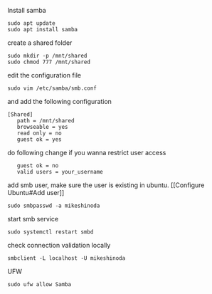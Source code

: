 
Install samba

```shell
sudo apt update
sudo apt install samba
```

create a shared folder

```shell
sudo mkdir -p /mnt/shared
sudo chmod 777 /mnt/shared
```

edit the configuration file

```shell
sudo vim /etc/samba/smb.conf
```

and add the following configuration

```
[Shared]
   path = /mnt/shared
   browseable = yes
   read only = no
   guest ok = yes
```

do following change if you wanna restrict user access

```
   guest ok = no
   valid users = your_username
```

add smb user, make sure the user is existing in ubuntu. [[Configure Ubuntu#Add user]]

```shell
sudo smbpasswd -a mikeshinoda
```

start smb service

```shell
sudo systemctl restart smbd
```

check connection validation locally

```shell
smbclient -L localhost -U mikeshinoda
```

UFW

```shell
sudo ufw allow Samba
```